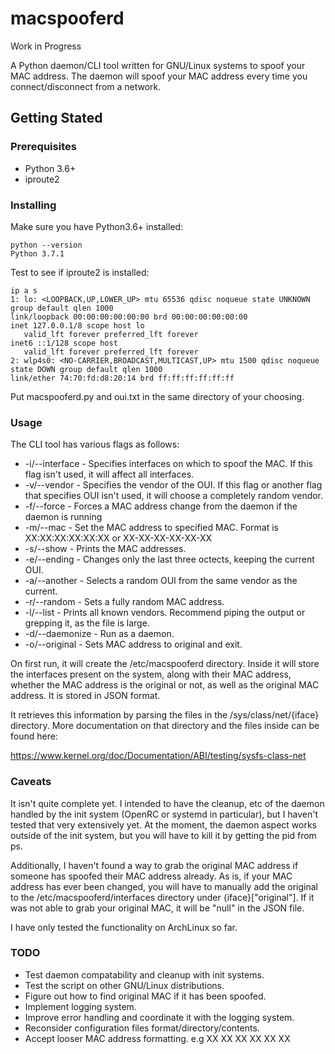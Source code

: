 # macspooferd

Work in Progress

A Python daemon/CLI tool written for GNU/Linux systems to spoof your MAC address.
The daemon will spoof your MAC address every time you connect/disconnect from a network.
## Getting Stated

### Prerequisites
- Python 3.6+
- iproute2

### Installing
Make sure you have Python3.6+ installed:

    python --version
    Python 3.7.1
    
Test to see if iproute2 is installed:

    ip a s
    1: lo: <LOOPBACK,UP,LOWER_UP> mtu 65536 qdisc noqueue state UNKNOWN group default qlen 1000
    link/loopback 00:00:00:00:00:00 brd 00:00:00:00:00:00
    inet 127.0.0.1/8 scope host lo
       valid_lft forever preferred_lft forever
    inet6 ::1/128 scope host 
       valid_lft forever preferred_lft forever
    2: wlp4s0: <NO-CARRIER,BROADCAST,MULTICAST,UP> mtu 1500 qdisc noqueue state DOWN group default qlen 1000
    link/ether 74:70:fd:d8:20:14 brd ff:ff:ff:ff:ff:ff
    
Put macspooferd.py and oui.txt in the same directory of your choosing.

### Usage
The CLI tool has various flags as follows:

- -i/--interface - Specifies interfaces on which to spoof the MAC. If this flag isn't used, it will affect all interfaces.
- -v/--vendor - Specifies the vendor of the OUI. If this flag or another flag that specifies OUI isn't used, it will choose a completely random vendor.
- -f/--force - Forces a MAC address change from the daemon if the daemon is running
- -m/--mac - Set the MAC address to specified MAC. Format is XX:XX:XX:XX:XX:XX or XX-XX-XX-XX-XX-XX
- -s/--show - Prints the MAC addresses.
- -e/--ending - Changes only the last three octects, keeping the current OUI.
- -a/--another - Selects a random OUI from the same vendor as the current.
- -r/--random - Sets a fully random MAC address.
- -l/--list - Prints all known vendors. Recommend piping the output or grepping it, as the file is large.
- -d/--daemonize - Run as a daemon.
- -o/--original - Sets MAC address to original and exit.

On first run, it will create the /etc/macspooferd directory. Inside it will store the interfaces present on the system, along with their MAC address, whether the MAC address is the original or not, as well as the original MAC address. It is stored in JSON format.

It retrieves this information by parsing the files in the /sys/class/net/{iface} directory. More documentation on that directory and the files inside can be found here: 

https://www.kernel.org/doc/Documentation/ABI/testing/sysfs-class-net

### Caveats

It isn't quite complete yet. I intended to have the cleanup, etc of the daemon handled by the init system (OpenRC or systemd in particular), but I haven't tested that very extensively yet. At the moment, the daemon aspect works outside of the init system, but you will have to kill it by getting the pid from ps.

Additionally, I haven't found a way to grab the original MAC address if someone has spoofed their MAC address already. As is, if your MAC address has ever been changed, you will have to manually add the original to the /etc/macspooferd/interfaces directory under {iface}["original"]. If it was not able to grab your original MAC, it will be "null" in the JSON file. 

I have only tested the functionality on ArchLinux so far.

### TODO

- Test daemon compatability and cleanup with init systems.
- Test the script on other GNU/Linux distributions.
- Figure out how to find original MAC if it has been spoofed.
- Implement logging system.
- Improve error handling and coordinate it with the logging system.
- Reconsider configuration files format/directory/contents.
- Accept looser MAC address formatting. e.g XX XX XX XX XX XX
